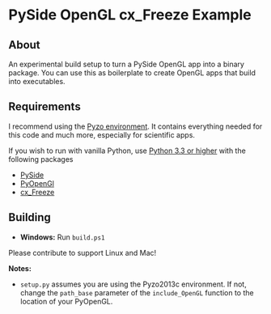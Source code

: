 PySide OpenGL cx_Freeze Example
======================

About
---
An experimental build setup to turn a PySide OpenGL app into a binary package.
You can use this as boilerplate to create OpenGL apps that build into executables.

Requirements
---
I recommend using the [Pyzo environment](www.pyzo.org). It contains everything needed for this code and much more, especially for scientific apps.

If you wish to run with vanilla Python, use [Python 3.3 or higher](http://www.python.org/downloads/) with the following packages

- [PySide](http://qt-project.org/wiki/PySide)
- [PyOpenGl](http://pyopengl.sourceforge.net/)
- [cx_Freeze](http://cx-freeze.sourceforge.net/)

Building
---

- **Windows:** Run `build.ps1`

Please contribute to support Linux and Mac!

**Notes:**

* `setup.py` assumes you are using the Pyzo2013c environment. If not, change the `path_base` parameter of the `include_OpenGL` function to the location of your PyOpenGL.

